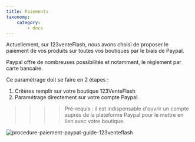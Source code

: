 ```yaml
---
title: Paiements
taxonomy:
    category:
        - docs
---
```


Actuellement, sur 123venteFlash, nous avons choisi de proposer le paiement de vos produits sur toutes vos boutiques par le biais de Paypal. 

Paypal offre de nombreuses possibilités et notamment, le règlement par carte bancaire. 

Ce paramètrage doit se faire en 2 étapes : 
1. Critères remplir sur votre boutique 123VenteFlash
2. Paramétrage directement sur votre compte Paypal. 

>>>> Pré-requis : il est indispensable d'ouvrir un compte auprès de la plateforme Paypal pour le mettre en lien avec votre boutique. 

![procedure-paiement-paypal-guide-123venteflash](media/15961817825641/procedure-paiement-paypal-guide-123venteflash.png)